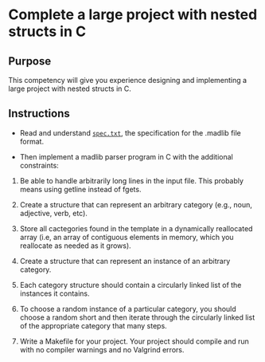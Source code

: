 # Complete a large project with nested structs in C

## Purpose

This competency will give you experience designing and implementing a large
project with nested structs in C.


## Instructions

- Read and understand [`spec.txt`](./spec.txt), the specification for the
  .madlib file format.

- Then implement a madlib parser program in C with the additional constraints:
1. Be able to handle arbitrarily long lines in the input file. This probably
   means using getline instead of fgets.

2. Create a structure that can represent an arbitrary category (e.g., noun,
   adjective, verb, etc).

3. Store all cactegories found in the template in a dynamically reallocated
   array (i.e, an array of contiguous elements in memory, which you reallocate
   as needed as it grows).

4. Create a structure that can represent an instance of an arbitrary
   category.

5. Each category structure should contain a circularly linked list of the
   instances it contains.

6. To choose a random instance of a particular category, you should choose
   a random short and then iterate through the circularly linked list of the
   appropriate category that many steps.

7. Write a Makefile for your project. Your project should compile and run
   with no compiler warnings and no Valgrind errors.
